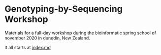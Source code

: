 # Genotyping\-by\-Sequencing Workshop

Materials for a full-day workshop during the bioinformatic spring school of november 2020 in dunedin, New Zealand.

It all starts at [index.md](index.md)
